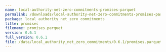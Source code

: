 ```yaml
---
name: local-authority-net-zero-commitments-promises-parquet
permalink: /downloads/local-authority-net-zero-commitments-promises-parquet/0_6_1
package: local_authority_net_zero_commitments
title: promises
filename: promises.parquet
version: 0.6.1
full_version: 0.6.1
file: /data/local_authority_net_zero_commitments/0.6.1/promises.parquet
---
```


